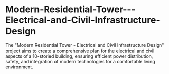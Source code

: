 # Modern-Residential-Tower---Electrical-and-Civil-Infrastructure-Design
The "Modern Residential Tower - Electrical and Civil Infrastructure Design" project aims to create a comprehensive plan for the electrical and civil aspects of a 10-storied building, ensuring efficient power distribution, safety, and integration of modern technologies for a comfortable living environment.
